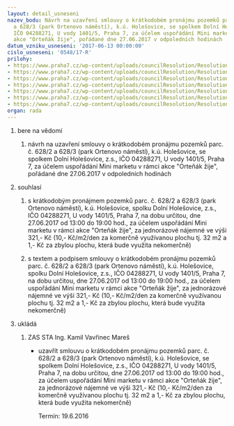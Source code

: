 ```yaml
---
layout: detail_usneseni
nazev_bodu: Návrh na uzavření smlouvy o krátkodobém pronájmu pozemků parc. č. 628/2
  a 628/3 (park Ortenovo náměstí), k.ú. Holešovice, se spolkem Dolní Holešovice, z.s.,
  IČO 04288271, U vody 1401/5, Praha 7, za účelem uspořádání Mini marketu v rámci
  akce "Orteňák žije", pořádané dne 27.06.2017 v odpoledních hodinách
datum_vzniku_usneseni: '2017-06-13 00:00:00'
cislo_usneseni: '0548/17-R'
prilohy:
- https://www.praha7.cz/wp-content/uploads/councilResolution/Resolutions/29189/export/00_DolHoleszsOrtenakZije~214758.doc
- https://www.praha7.cz/wp-content/uploads/councilResolution/Resolutions/29189/export/02_DolHoleszsOrtenakZije~214757.pdf
- https://www.praha7.cz/wp-content/uploads/councilResolution/Resolutions/29189/export/03_DolHoleszsOrtenakZije~214756.pdf
- https://www.praha7.cz/wp-content/uploads/councilResolution/Resolutions/29189/export/04_DolHoleszsOrtenakZije~214755.pdf
- https://www.praha7.cz/wp-content/uploads/councilResolution/Resolutions/29189/export/05_DolHoleszsOrtenakZije~214754.pdf
- https://www.praha7.cz/wp-content/uploads/councilResolution/Resolutions/29189/export/06_DolHoleszsOrtenakZije~214753.doc
- https://www.praha7.cz/wp-content/uploads/councilResolution/Resolutions/29189/export/export~295881.pdf
organ: rada
---
```

<ol class="urzList_view" id="urzList">
<li id="" class="urzClass1"><span name="1">bere na vědomí</span> 
<ol class="urzOlClass">
<li id="" class="urzClass2" style="TEXT-ALIGN: left"><span><p>návrh na uzavření smlouvy o krátkodobém pronájmu pozemků parc. č. 628/2 a 628/3 (park Ortenovo náměstí), k.ú. Holešovice, se spolkem Dolní Holešovice, z.s., IČO 04288271, U vody 1401/5, Praha 7, za účelem uspořádání Mini marketu v rámci akce "Orteňák žije", pořádané dne 27.06.2017 v odpoledních hodinách</p></span></li></ol></li>
<li id="" class="urzClass1"><span name="26">souhlasí</span> 
<ol class="urzOlClass">
<li id="" class="urzClass2" style="TEXT-ALIGN: left"><span><p>s krátkodobým pronájmem pozemků parc. č. 628/2 a 628/3 (park Ortenovo náměstí), k.ú. Holešovice, spolku Dolní Holešovice, z.s., IČO 04288271,&nbsp;U vody 1401/5, Praha 7, na dobu určitou, dne 27.06.2017 od 13:00 do 19:00 hod.,&nbsp;za účelem uspořádání Mini marketu v rámci akce "Orteňák žije", za jednorázové nájemné ve výši 321,- Kč (10,- Kč/m2/den za komerčně využívanou plochu tj. 32 m2 a 1,- Kč za zbylou plochu, která bude využita nekomerčně)<br></p></span></li><li style="text-align: left;" id="" class="urzClass2"><span><p>s textem a podpisem smlouvy o krátkodobém pronájmu pozemků parc. č. 628/2 a 628/3 (park Ortenovo náměstí), k.ú. Holešovice, spolku Dolní Holešovice, z.s., IČO 04288271, U vody 1401/5, Praha 7, na dobu určitou, dne 27.06.2017 od 13:00 do 19:00 hod., za účelem uspořádání Mini marketu v rámci akce "Orteňák žije", za jednorázové nájemné ve výši 321,- Kč (10,- Kč/m2/den za komerčně využívanou plochu tj. 32 m2 a 1,- Kč za zbylou plochu, která bude využita nekomerčně)<br></p></span></li></ol></li><li class="urzClass1" id="urzUkoly"><span name="1">ukládá</span><ol class="urzOlClass"><li class="urzClass2"><span><p>ZAS STA Ing. Kamil Vavřinec Mareš</p></span><ul class="urzUlClass"><li class="urzClass3"><span><p>uzavřít smlouvu o krátkodobém pronájmu pozemků parc. č. 628/2 a 628/3 (park Ortenovo náměstí), k.ú. Holešovice, se spolkem Dolní Holešovice, z.s., IČO 04288271, U vody 1401/5, Praha 7, na dobu určitou, dne 27.06.2017 od 13:00 do 19:00 hod., za účelem uspořádání Mini marketu v rámci akce "Orteňák žije", za jednorázové nájemné ve výši 321,- Kč (10,- Kč/m2/den za komerčně využívanou plochu tj. 32 m2 a 1,- Kč za zbylou plochu, která bude využita nekomerčně)</p></span><span class="urzUkolTermin">  Termín:&nbsp;19.6.2016</span></li></ul></li></ol></li>
</ol>